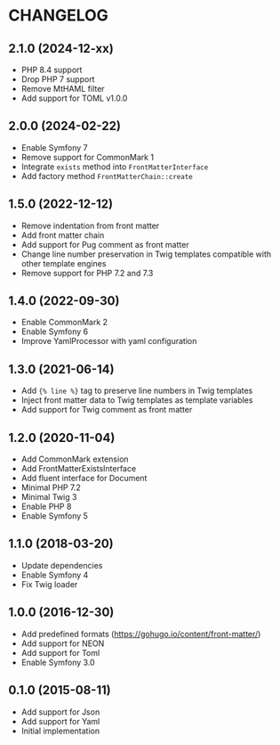 CHANGELOG
=========

2.1.0 (2024-12-xx)
------------------

* PHP 8.4 support
* Drop PHP 7 support
* Remove MtHAML filter
* Add support for TOML v1.0.0

2.0.0 (2024-02-22)
------------------

* Enable Symfony 7
* Remove support for CommonMark 1
* Integrate `exists` method into `FrontMatterInterface`
* Add factory method `FrontMatterChain::create`

1.5.0 (2022-12-12)
------------------

* Remove indentation from front matter
* Add front matter chain
* Add support for Pug comment as front matter
* Change line number preservation in Twig templates compatible with other template engines
* Remove support for PHP 7.2 and 7.3

1.4.0 (2022-09-30)
------------------

* Enable CommonMark 2
* Enable Symfony 6
* Improve YamlProcessor with yaml configuration

1.3.0 (2021-06-14)
------------------

 * Add `{% line %}` tag to preserve line numbers in Twig templates
 * Inject front matter data to Twig templates as template variables
 * Add support for Twig comment as front matter

1.2.0 (2020-11-04)
------------------

 * Add CommonMark extension
 * Add FrontMatterExistsInterface
 * Add fluent interface for Document
 * Minimal PHP 7.2
 * Minimal Twig 3
 * Enable PHP 8
 * Enable Symfony 5

1.1.0 (2018-03-20)
------------------

 * Update dependencies
 * Enable Symfony 4
 * Fix Twig loader

1.0.0 (2016-12-30)
------------------

 * Add predefined formats (https://gohugo.io/content/front-matter/)
 * Add support for NEON
 * Add support for Toml
 * Enable Symfony 3.0

0.1.0 (2015-08-11)
------------------

 * Add support for Json
 * Add support for Yaml
 * Initial implementation
